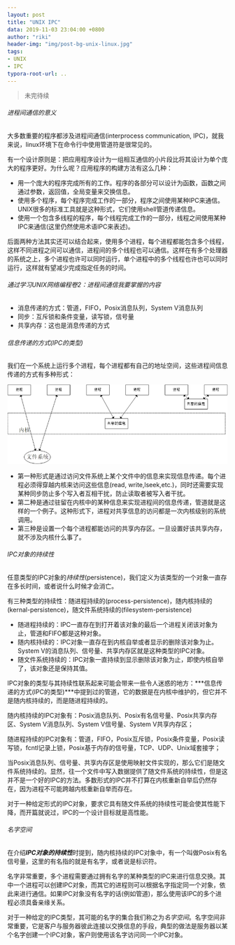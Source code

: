 ```yaml
---
layout: post
title: "UNIX IPC"
data: 2019-11-03 23:04:00 +0800
author: "riki"
header-img: "img/post-bg-unix-linux.jpg"
tags:
- UNIX
- IPC
typora-root-url: ..
---
```


> 未完待续

###### 进程间通信的意义

大多数重要的程序都涉及进程间通信(interprocess communication, IPC)，就我来说，linux环境下在命令行中使用管道符是很常见的。

有一个设计原则是：把应用程序设计为一组相互通信的小片段比将其设计为单个庞大的程序更好。为什么呢？应用程序的构建方法有这么几种：

- 用一个庞大的程序完成所有的工作。程序的各部分可以设计为函数，函数之间通过参数，返回值，全局变量来交换信息。
- 使用多个程序，每个程序完成工作的一部分，程序之间使用某种IPC来通信。UNIX很多的标准工具就是这种形式，它们使用shell管道传递信息。
- 使用一个包含多线程的程序，每个线程完成工作的一部分，线程之间使用某种IPC来通信(这里仍然使用术语IPC来表述)。

后面两种方法其实还可以结合起来，使用多个进程，每个进程都能包含多个线程，这样不同进程之间可以通信，进程间的多个线程也可以通信。这样在有多个处理器的系统之上，多个进程也许可以同时运行，单个进程中的多个线程也许也可以同时运行，这样就有望减少完成指定任务的时间。

###### 通过学习UNIX网络编程卷2：进程间通信我要掌握的内容

- 消息传递的方式：管道，FIFO，Posix消息队列，System V消息队列
- 同步：互斥锁和条件变量，读写锁，信号量
- 共享内存：这也是消息传递的方式

###### 信息传递的方式(IPC的类型)

我们在一个系统上运行多个进程，每个进程都有自己的地址空间，这些进程间信息传递的方式有多种形式：

![img](/img/in-post/ipc类型.jpg)

- 第一种形式是通过访问文件系统上某个文件中的信息来实现信息传递。每个进程必须得穿越内核来访问这些信息(read, write,lseek,etc.)，同时还需要实现某种同步防止多个写入者互相干扰，防止读取者被写入者干扰。
- 第二种是通过驻留在内核中的某种信息来实现进程间的信息传递，管道就是这样的一个例子。这种形式下，进程对共享信息的访问都是一次内核级别的系统调用。
- 第三种是设置一个每个进程都能访问的共享内存区。一旦设置好该共享内存，就不涉及内核什么事了。

###### IPC对象的持续性

任意类型的IPC对象的*持续性*(persistence)，我们定义为该类型的一个对象一直存在多长时间，或者说什么时候才会消亡。

有三种类型的持续性：随进程持续的(process-persistence)，随内核持续的(kernal-persistence)，随文件系统持续的(filesystem-persistence)

- 随进程持续的：IPC一直存在到打开着该对象的最后一个进程关闭该对象为止，管道和FIFO都是这种对象。
- 随内核持续的：IPC对象一直存在到内核自举或者显示的删除该对象为止。System V的消息队列、信号量、共享内存区就是这种类型的IPC对象。
- 随文件系统持续的：IPC对象一直持续到显示删除该对象为止，即使内核自举了，该对象还是保持其值。

IPC对象的类型与其持续性联系起来可能会带来一些令人迷惑的地方：***信息传递的方式(IPC的类型)***中提到过的管道，它的数据是在内核中维护的，但它并不是随内核持续的，而是随进程持续的。

随内核持续的IPC对象有：Posix消息队列、Posix有名信号量、Posix共享内存区、System V消息队列、System V信号量、System V共享内存区；

随进程持续的IPC对象有：管道，FIFO，Posix互斥锁，Posix条件变量，Posix读写锁，fcntl记录上锁，Posix基于内存的信号量，TCP、UDP、Unix域套接字；

当Posix消息队列、信号量、共享内存区是使用映射文件实现的，那么它们是随文件系统持续的。显然，往一个文件中写入数据提供了随文件系统的持续性，但是这并不是一个好的IPC的方法。多数形式的IPC并不打算在内核重新自举后仍然存在，因为进程不可能跨越内核重新自举而存在。

对于一种给定形式的IPC对象，要求它具有随文件系统的持续性可能会使其性能下降，而开篇就说过，IPC的一个设计目标就是高性能。

###### 名字空间

在介绍***IPC对象的持续性***时提到，随内核持续的IPC对象中，有一个叫做Posix有名信号量，这里的有名指的就是有名字，或者说是标识符。

名字非常重要，多个进程需要通过拥有名字的某种类型的IPC来进行信息交换。其中一个进程可以创建IPC对象，而其它的进程则可以根据名字指定同一个对象，依此来进行通信。如果IPC对象没有名字的话(例如管道)，那么使用该IPC的多个进程必须具备亲缘关系。

对于一种给定的IPC类型，其可能的名字的集合我们称之为*名字空间*。名字空间非常重要，它是客户与服务器彼此连接以交换信息的手段，典型的做法是服务器以某个名字创建一个IPC对象，客户则使用该名字访问同一个IPC对象。